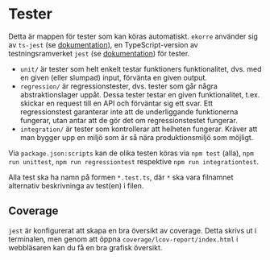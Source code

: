 # Tester

Detta är mappen för tester som kan köras automatiskt. `ekorre` använder sig av `ts-jest` (se [dokumentation](https://kulshekhar.github.io/ts-jest/docs/)), en TypeScript-version av testningsramverket `jest` (se [dokumentation](https://jestjs.io/docs/getting-started)) för tester.

* `unit/` är tester som helt enkelt testar funktioners funktionalitet, dvs. med en given (eller slumpad) input, förvänta en given output.
* `regression/` är regressionstester, dvs. tester som går några abstraktionslager uppåt. Dessa tester testar en given funktionalitet, t.ex. skickar en request till en API
och förväntar sig ett svar. Ett regressionstest garanterar inte att de underliggande funktionerna fungerar, utan antar att de gör det om regressionstestet fungerar.
* `integration/` är tester som kontrollerar att helheten fungerar. Kräver att man bygger upp en miljö som är så nära produktionsmiljö som möjligt.

Via `package.json:scripts` kan de olika testen köras via `npm test` (alla), `npm run unittest`, `npm run regressiontest` respektive `npm run integrationtest`.

Alla test ska ha namn på formen `*.test.ts`, där `*` ska vara filnamnet alternativ beskrivninga av test(en) i filen.

## Coverage

`jest` är konfigurerat att skapa en bra översikt av coverage. Detta skrivs ut i terminalen, men genom att öppna `coverage/lcov-report/index.html` i webbläsaren
kan du få en bra grafisk översikt.